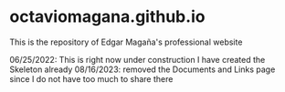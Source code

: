 # octaviomagana.github.io

This is the repository of Edgar Magaña's professional website

06/25/2022: This is right now under construction I have created the Skeleton already
08/16/2023: removed the Documents and Links page since I do not have too much to share there